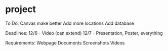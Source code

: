 # project

To Do:
Canvas make better
Add more locations
Add database


Deadlines:
12/6 - Video (can extend)
12/7 - Presentation, Poster, everything


Requirements:
Webpage
  Documents
  Screenshots
  Videos
